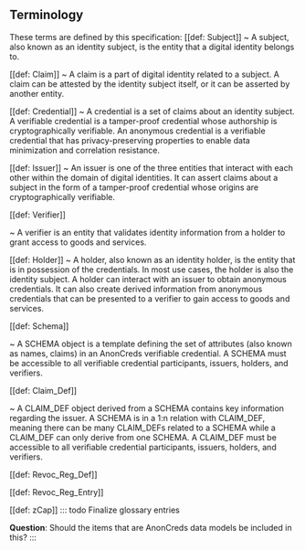 ## Terminology

These terms are defined by this specification:
[[def: Subject]]
~ A subject, also known as an identity subject, is the entity that a digital identity belongs to.  

[[def: Claim]]
~ A claim is a part of digital identity related to a subject. A claim can be attested by the identity subject itself, or it can be asserted by another entity. 

[[def: Credential]]
~ A credential is a set of claims about an identity subject. A verifiable credential is a tamper-proof credential whose authorship is cryptographically verifiable. An anonymous credential is a verifiable credential that has privacy-preserving properties to enable data minimization and correlation resistance. 

[[def: Issuer]]
~ An issuer is one of the three entities that interact with each other within the domain of digital identities. It can assert claims about a subject in the form of a tamper-proof credential whose origins are cryptographically verifiable. 

[[def: Verifier]]

~ A verifier is an entity that validates identity information from a holder to grant access to goods and services.

[[def: Holder]]
~ A holder, also known as an identity holder, is the entity that is in possession of the credentials. In most use cases, the holder is also the identity subject. A holder can interact with an issuer to obtain anonymous credentials. It can also create derived information from anonymous credentials that can be presented to a verifier to gain access to goods and services.

[[def: Schema]]

~ A SCHEMA object is a template defining the set of attributes (also known as names, claims) in an AnonCreds verifiable credential. A SCHEMA must be accessible to all verifiable credential participants, issuers, holders, and verifiers.

[[def: Claim_Def]]

~ A CLAIM_DEF object derived from a SCHEMA contains key information regarding the issuer. A SCHEMA is in a 1:n relation with CLAIM_DEF, meaning there can be many CLAIM_DEFs related to a SCHEMA while a CLAIM_DEF can only derive from one SCHEMA. A CLAIM_DEF must be accessible to all verifiable credential participants, issuers, holders, and verifiers.

[[def: Revoc_Reg_Def]]

[[def: Revoc_Reg_Entry]]

[[def: zCap]]
::: todo
Finalize glossary entries

**Question**: Should the items that are AnonCreds data models be included in this?
:::
